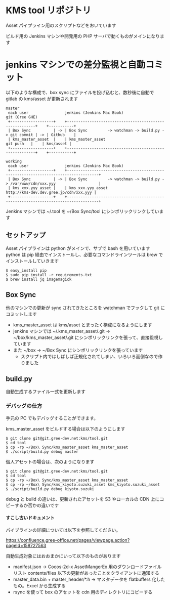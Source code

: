 # KMS tool リポジトリ

Asset パイプライン用のスクリプトなどをおいています

ビルド用の Jenkins マシンや開発用の PHP サーバで動くものがメインになります

# jenkins マシンでの差分監視と自動コミット
以下のような構成で、box sync にファイルを投げ込むと、数秒後に自動で gitlab の kms/asset が更新されます

```
master
 each user                jenkins (Jenkins Mac Book)                                    git (Gree GHE)
 +-------------------+    +--------------------------------------------------------+    +-----------+
 | Box Sync          | -> | Box Sync         -> watchman -> build.py -> git commit | -> | Github    |
 | kms_master_asset  |    | kms_master_asset                            git push   |    | kms/asset |
 +-------------------+    +--------------------------------------------------------+    +-----------+

working
 each user                jenkins (Jenkins Mac Book)
 +-------------------+    +------------------------------------------------------------------------------------+
 | Box Sync          | -> | Box Sync         -> watchman -> build.py -> /var/www/cdn/xxx.yyy                   |
 | kms_xxx.yyy_asset |    | kms_xxx.yyy_asset                           http://kms-dev.dev.gree.jp/cdn/xxx.yyy |
 +-------------------+    +------------------------------------------------------------------------------------+
```

Jenkins マシンでは ~/.tool を ~/Box Sync/tool にシンボリックリンクしています

## セットアップ
Asset パイプラインは python がメインで、サブで bash を用いています
python は pip 経由でインストールし、必要なコマンドラインツールは brew でインストールしていきます

```
$ easy_install pip
$ sudo pip install -r requirements.txt
$ brew install jq imagemagick
```

## Box Sync
他のマシンでの更新が sync されてきたところを watchman でフックして git にコミットします

- kms_master_asset は kms/asset とまったく構成になるようにします
- jenkins マシンでは ~/.kms_master_asset/.git -> ~/box/kms_master_asset/.git にシンボリックリンクを張って、直接監視しています
- また ~/box -> ~/Box Sync にシンボリックリンクを張っています
  - スクリプト内ではしばしば正規化されてしまい、いろいろ面倒なので作りました

## build.py
自動生成するファイル一式を更新します

### デバッグの仕方
手元の PC でもデバッグすることができます。

kms_master_asset をビルドする場合は以下のようにします

```
$ git clone git@git.gree-dev.net:kms/tool.git
$ cd tool
$ cp -rp ~/Box\ Sync/kms_master_asset kms_master_asset
$ ./script/build.py debug master
```

個人アセットの場合は、次のようになります

```
$ git clone git@git.gree-dev.net:kms/tool.git
$ cd tool
$ cp -rp ~/Box\ Sync/kms_master_asset kms_master_asset
$ cp -rp ~/Box\ Sync/kms_kiyoto.suzuki_asset kms_kiyoto.suzuki_asset
$ ./script/build.py debug kiyoto.suzuki
```

debug と build の違いは、更新されたアセットを S3 やローカルの CDN 上にコピーするか否かの違いです

#### すこし古いドキュメント
パイプラインの詳細については以下を参照してください。

https://confluence.gree-office.net/pages/viewpage.action?pageId=158727563

自動生成対象にはおおまかにいって以下のものがあります
- manifest.json -> Cocos-2d-x AssetMangerEx 用のダウンロードファイルリスト contents/files 以下の更新があったことをクライアントに通知する
- master_data.bin + master_header/*.h -> マスタデータを flatbuffers 化したもの。Excel から生成する
- rsync を使って box のアセットを cdn 用のディレクトリにコピーする

